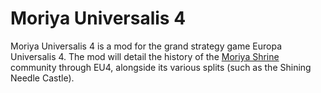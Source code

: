 # Moriya Universalis 4
Moriya Universalis 4 is a mod for the grand strategy game Europa Universalis 4. The mod will detail the history of the [Moriya Shrine](https://www.moriyashrine.org) community through EU4, alongside its various splits (such as the Shining Needle Castle).
